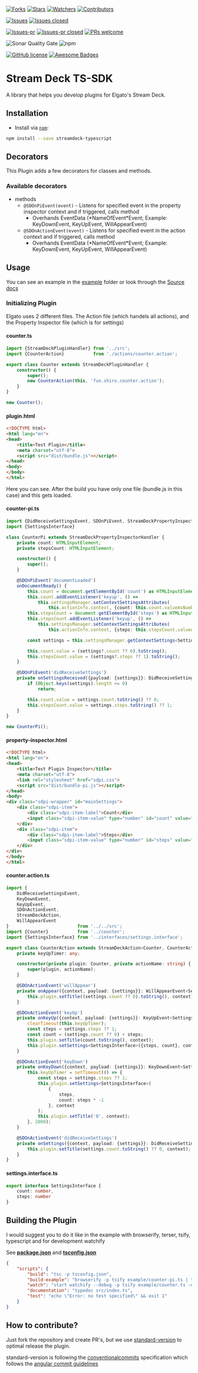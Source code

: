 [![Forks](https://img.shields.io/github/forks/XeroxDev/Stream-Deck-TS-SDK?color=blue&style=for-the-badge)](https://github.com/XeroxDev/Stream-Deck-TS-SDK/network/members)
[![Stars](https://img.shields.io/github/stars/XeroxDev/Stream-Deck-TS-SDK?color=yellow&style=for-the-badge)](https://github.com/XeroxDev/Stream-Deck-TS-SDK/stargazers)
[![Watchers](https://img.shields.io/github/watchers/XeroxDev/Stream-Deck-TS-SDK?color=lightgray&style=for-the-badge)](https://github.com/XeroxDev/Stream-Deck-TS-SDK/watchers)
[![Contributors](https://img.shields.io/github/contributors/XeroxDev/Stream-Deck-TS-SDK?color=green&style=for-the-badge)](https://github.com/XeroxDev/Stream-Deck-TS-SDK/graphs/contributors)

[![Issues](https://img.shields.io/github/issues/XeroxDev/Stream-Deck-TS-SDK?color=yellow&style=for-the-badge)](https://github.com/XeroxDev/Stream-Deck-TS-SDK/issues)
[![Issues closed](https://img.shields.io/github/issues-closed/XeroxDev/Stream-Deck-TS-SDK?color=yellow&style=for-the-badge)](https://github.com/XeroxDev/Stream-Deck-TS-SDK/issues?q=is%3Aissue+is%3Aclosed)

[![Issues-pr](https://img.shields.io/github/issues-pr/XeroxDev/Stream-Deck-TS-SDK?color=yellow&style=for-the-badge)](https://github.com/XeroxDev/Stream-Deck-TS-SDK/pulls)
[![Issues-pr closed](https://img.shields.io/github/issues-pr-closed/XeroxDev/Stream-Deck-TS-SDK?color=yellow&style=for-the-badge)](https://github.com/XeroxDev/Stream-Deck-TS-SDK/pulls?q=is%3Apr+is%3Aclosed)
[![PRs welcome](https://img.shields.io/badge/PRs-welcome-brightgreen.svg?style=for-the-badge)](https://github.com/XeroxDev/Stream-Deck-TS-SDK/compare)

![Sonar Quality Gate](https://img.shields.io/sonar/quality_gate/XeroxDev_Stream-Deck-TS-SDK?server=https%3A%2F%2Fsonarcloud.io&style=for-the-badge)
![npm](https://img.shields.io/npm/dt/streamdeck-typescript?style=for-the-badge&logo=npm)

[![GitHub license](https://img.shields.io/github/license/XeroxDev/Stream-Deck-TS-SDK?style=for-the-badge)](https://github.com/XeroxDev/Stream-Deck-TS-SDK/blob/master/LICENSE)
[![Awesome Badges](https://img.shields.io/badge/badges-awesome-green?style=for-the-badge)](https://shields.io)

# Stream Deck TS-SDK

A library that helps you develop plugins for Elgato's Stream Deck.

## Installation

- Install via [`npm`](https://www.npmjs.com/):

```bash
npm install --save streamdeck-typescript
```

## Decorators

This Plugin adds a few decorators for classes and methods.

### Available decorators

- methods
    - ``@SDOnPiEvent(event)`` - Listens for specified event in the property inspector context and if 
      triggered, calls method
        - Overhands EventData (\*NameOfEvent\*Event; Example: KeyDownEvent, KeyUpEvent, WillAppearEvent)
    - ``@SDOnActionEvent(event)`` - Listens for specified event in the action context and if triggered, calls method
        - Overhands EventData (\*NameOfEvent\*Event; Example: KeyDownEvent, KeyUpEvent, WillAppearEvent)

## Usage

You can see an example in the [example](https://github.com/XeroxDev/Stream-Deck-TS-SDK/tree/master/example) folder 
or look through the [Source docs](https://xeroxdev.github.io/Stream-Deck-TS-SDK/)

### Initializing Plugin
Elgato uses 2 different files. The Action file (which handels all actions), and the Property Inspector file (which is 
for settings)

#### counter.ts
```typescript
import {StreamDeckPluginHandler} from '../src';
import {CounterAction}           from './actions/counter.action';

export class Counter extends StreamDeckPluginHandler {
    constructor() {
        super();
        new CounterAction(this, 'fun.shiro.counter.action');
    }
}

new Counter();

```

#### plugin.html
```html
<!DOCTYPE html>
<html lang="en">
<head>
	<title>Test Plugin</title>
	<meta charset="utf-8">
	<script src="dist/bundle.js"></script>
</head>
<body>
</body>
</html>
```
Here you can see. After the build you have only one file (bundle.js in this case) and this gets loaded.

#### counter-pi.ts
```typescript
import {DidReceiveSettingsEvent, SDOnPiEvent, StreamDeckPropertyInspectorHandler} from '../src';
import {SettingsInterface}                                                        from './interfaces/settings.interface';

class CounterPi extends StreamDeckPropertyInspectorHandler {
    private count: HTMLInputElement;
    private stepsCount: HTMLInputElement;

    constructor() {
        super();
    }

    @SDOnPiEvent('documentLoaded')
    onDocumentReady() {
        this.count = document.getElementById('count') as HTMLInputElement;
        this.count.addEventListener('keyup', () =>
            this.settingsManager.setContextSettingsAttributes(
                this.actionInfo.context, {count: this.count.valueAsNumber}, 500));
        this.stepsCount = document.getElementById('steps') as HTMLInputElement;
        this.stepsCount.addEventListener('keyup', () =>
            this.settingsManager.setContextSettingsAttributes(
                this.actionInfo.context, {steps: this.stepsCount.valueAsNumber}, 500));

        const settings = this.settingsManager.getContextSettings<SettingsInterface>(this.actionInfo.context);

        this.count.value = (settings?.count ?? 0).toString();
        this.stepsCount.value = (settings?.steps ?? 1).toString();
    }

    @SDOnPiEvent('didReceiveSettings')
    private onSettingsReceived({payload: {settings}}: DidReceiveSettingsEvent<SettingsInterface>) {
        if (Object.keys(settings).length <= 0)
            return;

        this.count.value = settings.count.toString() ?? 0;
        this.stepsCount.value = settings.steps.toString() ?? 1;
    }
}

new CounterPi();
```

#### property-inspector.html
```html
<!DOCTYPE html>
<html lang="en">
<head>
	<title>Test Plugin Inspector</title>
	<meta charset="utf-8">
	<link rel="stylesheet" href="sdpi.css">
	<script src="dist/bundle-pi.js"></script>
</head>
<body>
<div class="sdpi-wrapper" id="mainSettings">
	<div class="sdpi-item">
		<div class="sdpi-item-label">Count</div>
		<input class="sdpi-item-value" type="number" id="count" value="0">
	</div>
	<div class="sdpi-item">
		<div class="sdpi-item-label">Steps</div>
		<input class="sdpi-item-value" type="number" id="steps" value="1">
	</div>
</div>
</body>
</html>
```
#### counter.action.ts
```typescript
import {
    DidReceiveSettingsEvent,
    KeyDownEvent,
    KeyUpEvent,
    SDOnActionEvent,
    StreamDeckAction,
    WillAppearEvent
}                          from '../../src';
import {Counter}           from '../counter';
import {SettingsInterface} from '../interfaces/settings.interface';

export class CounterAction extends StreamDeckAction<Counter, CounterAction> {
    private keyUpTimer: any;

    constructor(private plugin: Counter, private actionName: string) {
        super(plugin, actionName);
    }

    @SDOnActionEvent('willAppear')
    private onAppear({context, payload: {settings}}: WillAppearEvent<SettingsInterface>) {
        this.plugin.setTitle((settings.count ?? 0).toString(), context);
    }

    @SDOnActionEvent('keyUp')
    private onKeyUp({context, payload: {settings}}: KeyUpEvent<SettingsInterface>) {
        clearTimeout(this.keyUpTimer);
        const steps = settings.steps ?? 1;
        const count = (settings.count ?? 0) + steps;
        this.plugin.setTitle(count.toString(), context);
        this.plugin.setSettings<SettingsInterface>({steps, count}, context);
    }

    @SDOnActionEvent('keyDown')
    private onKeyDown({context, payload: {settings}}: KeyDownEvent<SettingsInterface>) {
        this.keyUpTimer = setTimeout(() => {
            const steps = settings.steps ?? 1;
            this.plugin.setSettings<SettingsInterface>(
                {
                    steps,
                    count: steps * -1
                }, context
            );
            this.plugin.setTitle('0', context);
        }, 2000);
    }

    @SDOnActionEvent('didReceiveSettings')
    private onSettings({context, payload: {settings}}: DidReceiveSettingsEvent<SettingsInterface>) {
        this.plugin.setTitle(settings.count.toString() ?? 0, context);
    }
}
```
#### settings.interface.ts
```typescript
export interface SettingsInterface {
    count: number,
    steps: number
}
```

## Building the Plugin
I would suggest you to do it like in the example with browserify, terser, tsify, typescript and for development watchify

See [**package.json**](https://github.com/XeroxDev/Stream-Deck-TS-SDK/blob/master/package.json) 
and [**tsconfig.json**](https://github.com/XeroxDev/Stream-Deck-TS-SDK/blob/master/tsconfig.json)

```json
{
    "scripts": {
        "build": "tsc -p tsconfig.json",
        "build-example": "browserify -p tsify example/counter-pi.ts | terser -cm --comments false -o dist/bundle-pi.js && browserify -p tsify example/counter.ts | terser -cm --comments false -o dist/bundle.js",
        "watch": "start watchify --debug -p tsify example/counter.ts -o dist/bundle.js && start watchify --debug -p tsify example/counter-pi.ts -o dist/bundle-pi.js",
        "documentation": "typedoc src/index.ts",
        "test": "echo \"Error: no test specified\" && exit 1"
    }
}
```

## How to contribute?

Just fork the repository and create PR's, but we use
[standard-version](https://github.com/conventional-changelog/standard-version) to optimal release the plugin.

standard-version is following the [conventionalcommits](https://www.conventionalcommits.org) specification which follows
the
[angular commit guidelines](https://github.com/angular/angular/blob/22b96b9/CONTRIBUTING.md#-commit-message-guidelines)
